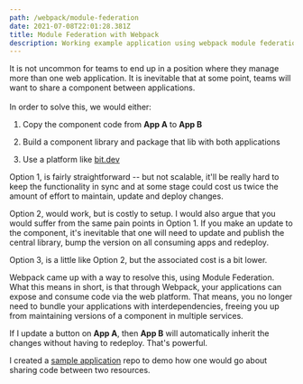 ```yaml
---
path: /webpack/module-federation
date: 2021-07-08T22:01:28.381Z
title: Module Federation with Webpack
description: Working example application using webpack module federation
---
```

It is not uncommon for teams to end up in a position where they manage more than one web application. It is inevitable that at some point, teams will want to share a component between applications. \
\
In order to solve this, we would either:

1. Copy the component code from **App A** to **App B**

1. Build a component library and package that lib with both applications

1. Use a platform like [bit.dev](https://bit.dev/)

Option 1, is fairly straightforward -- but not scalable, it'll be really hard to keep the functionality in sync and at some stage could cost us twice the amount of effort to maintain, update and deploy changes.

Option 2, would work, but is costly to setup. I would also argue that you would suffer from the same pain points in Option 1. If you make an update to the component, it's inevitable that one will need to update and publish the central library, bump the version on all consuming apps and redeploy.

Option 3, is a little like Option 2, but the associated cost is a bit lower.



Webpack came up with a way to resolve this, using Module Federation. What this means in short, is that through Webpack, your applications can expose and consume code via the web platform. That means, you no longer need to bundle your applications with interdependencies, freeing you up from maintaining versions of a component in multiple services.

If I update a button on **App A**, then **App B** will automatically inherit the changes without having to redeploy. That's powerful. 

I created a [sample application](https://github.com/alettieri/webpack-federated-modules) repo to demo how one would go about sharing code between two resources.